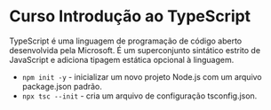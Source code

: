 # Curso Introdução ao TypeScript

TypeScript é uma linguagem de programação de código aberto desenvolvida pela Microsoft. É um superconjunto sintático estrito de JavaScript e adiciona tipagem estática opcional à linguagem.

- `npm init -y`  - inicializar um novo projeto Node.js com um arquivo package.json padrão.
- `npx tsc --init` - cria um arquivo de configuração tsconfig.json.
